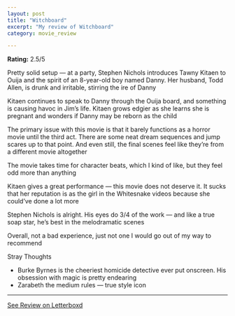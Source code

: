 ```yaml
---
layout: post
title: "Witchboard"
excerpt: "My review of Witchboard"
category: movie_review

---
```


**Rating:** 2.5/5

Pretty solid setup — at a party, Stephen Nichols introduces Tawny Kitaen to Ouija and the spirit of an 8-year-old boy named Danny. Her husband, Todd Allen, is drunk and irritable, stirring the ire of Danny

Kitaen continues to speak to Danny through the Ouija board, and something is causing havoc in Jim’s life. Kitaen grows edgier as she learns she is pregnant and wonders if Danny may be reborn as the child

The primary issue with this movie is that it barely functions as a horror movie until the third act. There are some neat dream sequences and jump scares up to that point. And even still, the final scenes feel like they’re from a different movie altogether

The movie takes time for character beats, which I kind of like, but they feel odd more than anything 

Kitaen gives a great performance — this movie does not deserve it. It sucks that her reputation is as the girl in the Whitesnake videos because she could’ve done a lot more 

Stephen Nichols is alright. His eyes do 3/4 of the work — and like a true soap star, he’s best in the melodramatic scenes

Overall, not a bad experience, just not one I would go out of my way to recommend 

Stray Thoughts
* Burke Byrnes is the cheeriest homicide detective ever put onscreen. His obsession with magic is pretty endearing
* Zarabeth the medium rules — true style icon

<hr>

[See Review on Letterboxd](https://boxd.it/4dwEbV)
